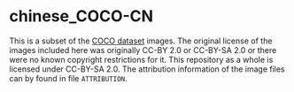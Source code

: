 # chinese_COCO-CN

This is a subset of the [COCO dataset](https://cocodataset.org/#home) images. The original license of the images included here was originally CC-BY 2.0 or CC-BY-SA 2.0 or there were no known copyright restrictions for it. This repository as a whole is licensed under CC-BY-SA 2.0. The attribution information of the image files can by found in file `ATTRIBUTION`.
